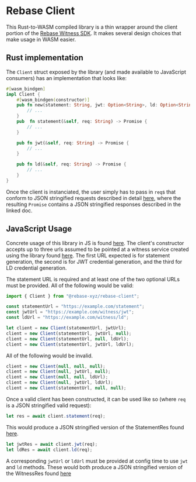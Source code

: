 # Rebase Client

This Rust-to-WASM compiled library is a thin wrapper around the client portion of the [Rebase Witness SDK](). It makes several design choices that make usage in WASM easier. 

## Rust implementation
The `Client` struct exposed by the library (and made available to JavaScript consumers) has an implementation that looks like:

```rust
#[wasm_bindgen]
impl Client {
    #[wasm_bindgen(constructor)]
    pub fn new(statement: String, jwt: Option<String>, ld: Option<String>) -> Result<Client, String> {
        // ...
    }
    pub  fn statement(&self, req: String) -> Promise {
        // ...
    }

    pub fn jwt(&self, req: String) -> Promise {
        // ...
    }

    pub fn ld(&self, req: String) -> Promise {
        // ...
    }
}
```

Once the client is instanciated, the user simply has to pass in `req`s that conform to JSON stringified requests described in detail [here](), where the resulting `Promise` contains a JSON stringified responses described in the linked doc.

## JavaScript Usage
Concrete usage of this library in JS is found [here](). The client's constructor accepts up to three urls assumed to be pointed at a witness service created using the library found [here](). The first URL expected is for statement generation, the second is for JWT credential generation, and the third for LD credential generation.

The statement URL is required and at least one of the two optional URLs must be provided. All of the following would be valid:

```JavaScript
import { Client } from "@rebase-xyz/rebase-client";

const statementUrl = "https://example.com/statement";
const jwtUrl = "https://example.com/witness/jwt";
const ldUrl = "https://example.com/witness/ld";

let client = new Client(statementUrl, jwtUrl);
client = new Client(statementUrl, jwtUrl, null);
client = new Client(statementUrl, null, ldUrl);
client = new Client(statementUrl, jwtUrl, ldUrl);
```

All of the following would be invalid.
```JavaScript
client = new Client(null, null, null);
client = new Client(null, jwtUrl, null);
client = new Client(null, null, ldUrl);
client = new Client(null, jwtUrl, ldUrl);
client = new Client(statementUrl, null, null);
```

Once a valid client has been constructed, it can be used like so (where `req` is a JSON stringified valid request):
```JavaScript
let res = await client.statement(req);
```
This would produce a JSON stringified version of the StatementRes found [here]().
```JavaScript
let jwtRes = await client.jwt(req);
let ldRes = await client.ld(req);
```
A corresponding `jwtUrl` or `ldUrl` must be provided at config time to use `jwt` and `ld` methods. These would both produce a JSON stringified version of the WitnessRes found [here]()
